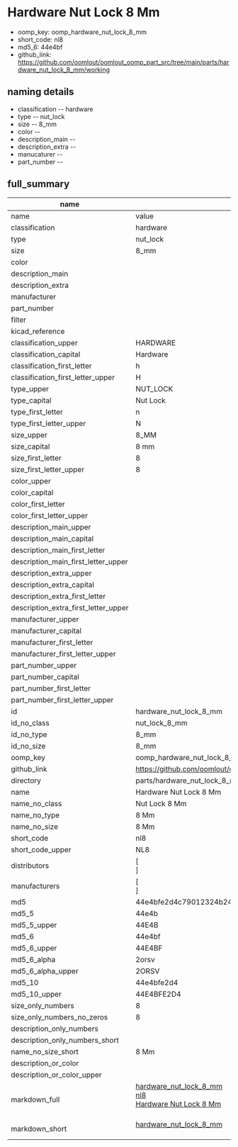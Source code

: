 # Hardware Nut Lock 8 Mm

  
* oomp_key: oomp_hardware_nut_lock_8_mm 
* short_code: nl8
* md5_6: 44e4bf  
* github_link: https://github.com/oomlout/oomlout_oomp_part_src/tree/main/parts/hardware_nut_lock_8_mm/working  
## naming details
* classification -- hardware
* type -- nut_lock
* size -- 8_mm
* color -- 
* description_main -- 
* description_extra -- 
* manucaturer -- 
* part_number -- 





## full_summary
| name | value | 
| --- | --- | 
| name | value | 
| classification | hardware | 
| type | nut_lock | 
| size | 8_mm | 
| color |  | 
| description_main |  | 
| description_extra |  | 
| manufacturer |  | 
| part_number |  | 
| filter |  | 
| kicad_reference |  | 
| classification_upper | HARDWARE | 
| classification_capital | Hardware | 
| classification_first_letter | h | 
| classification_first_letter_upper | H | 
| type_upper | NUT_LOCK | 
| type_capital | Nut Lock | 
| type_first_letter | n | 
| type_first_letter_upper | N | 
| size_upper | 8_MM | 
| size_capital | 8 mm | 
| size_first_letter | 8 | 
| size_first_letter_upper | 8 | 
| color_upper |  | 
| color_capital |  | 
| color_first_letter |  | 
| color_first_letter_upper |  | 
| description_main_upper |  | 
| description_main_capital |  | 
| description_main_first_letter |  | 
| description_main_first_letter_upper |  | 
| description_extra_upper |  | 
| description_extra_capital |  | 
| description_extra_first_letter |  | 
| description_extra_first_letter_upper |  | 
| manufacturer_upper |  | 
| manufacturer_capital |  | 
| manufacturer_first_letter |  | 
| manufacturer_first_letter_upper |  | 
| part_number_upper |  | 
| part_number_capital |  | 
| part_number_first_letter |  | 
| part_number_first_letter_upper |  | 
| id | hardware_nut_lock_8_mm | 
| id_no_class | nut_lock_8_mm | 
| id_no_type | 8_mm | 
| id_no_size | 8_mm | 
| oomp_key | oomp_hardware_nut_lock_8_mm | 
| github_link | https://github.com/oomlout/oomlout_oomp_part_src/tree/main/parts/hardware_nut_lock_8_mm/working | 
| directory | parts/hardware_nut_lock_8_mm | 
| name | Hardware Nut Lock 8 Mm | 
| name_no_class | Nut Lock 8 Mm | 
| name_no_type | 8 Mm | 
| name_no_size | 8 Mm | 
| short_code | nl8 | 
| short_code_upper | NL8 | 
| distributors | [<br>] | 
| manufacturers | [<br>] | 
| md5 | 44e4bfe2d4c79012324b24bf64769ac9 | 
| md5_5 | 44e4b | 
| md5_5_upper | 44E4B | 
| md5_6 | 44e4bf | 
| md5_6_upper | 44E4BF | 
| md5_6_alpha | 2orsv | 
| md5_6_alpha_upper | 2ORSV | 
| md5_10 | 44e4bfe2d4 | 
| md5_10_upper | 44E4BFE2D4 | 
| size_only_numbers | 8 | 
| size_only_numbers_no_zeros | 8 | 
| description_only_numbers |  | 
| description_only_numbers_short |   | 
| name_no_size_short | 8 Mm | 
| description_or_color |   | 
| description_or_color_upper |   | 
| markdown_full | [hardware_nut_lock_8_mm](https://github.com/oomlout/oomlout_oomp_part_src/tree/main/parts/hardware_nut_lock_8_mm/working)<br>[nl8](https://github.com/oomlout/oomlout_oomp_part_src/tree/main/parts/hardware_nut_lock_8_mm/working)<br>[Hardware Nut Lock 8 Mm](https://github.com/oomlout/oomlout_oomp_part_src/tree/main/parts/hardware_nut_lock_8_mm/working)<br><br> | 
| markdown_short | [hardware_nut_lock_8_mm](https://github.com/oomlout/oomlout_oomp_part_src/tree/main/parts/hardware_nut_lock_8_mm/working)<br><br> | 
